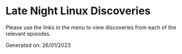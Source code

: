 # Late Night Linux Discoveries

Please use the links in the menu to view discoveries from each of the relevant episodes.

Generated on: 26/01/2023